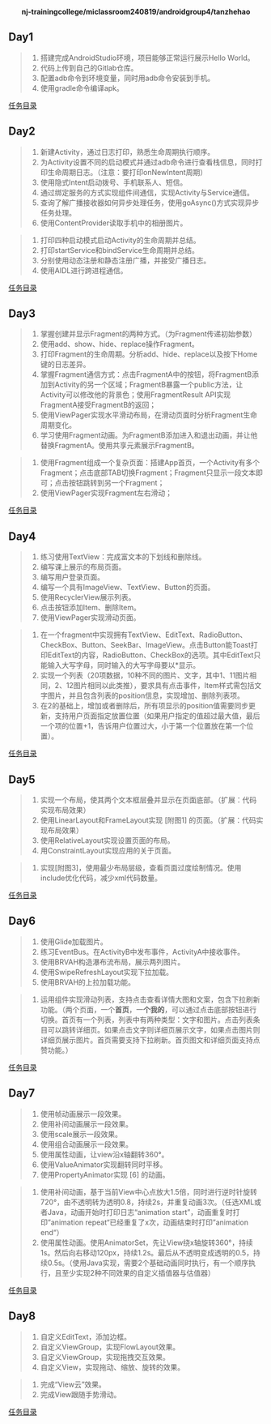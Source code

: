 <div>
    <p align="center">
        <strong>nj-trainingcollege/miclassroom240819/androidgroup4/tanzhehao</strong>
        <br>
    </p>
</div>

## Day1

>1. 搭建完成AndroidStudio环境，项目能够正常运行展示Hello World。
>2. 代码上传到自己的Gitlab仓库。
>3. 配置adb命令到环境变量，同时用adb命令安装到手机。
>4. 使用gradle命令编译apk。

[任务目录](https://partner-gitlab.mioffice.cn/nj-trainingcollege/miclassroom240819/androidgroup4/tanzhehao/homework/-/tree/main/day1)

## Day2

>1. 新建Activity，通过日志打印，熟悉生命周期执行顺序。
>2. 为Activity设置不同的启动模式并通过adb命令进行查看栈信息，同时打印生命周期日志。（注意：要打印onNewIntent周期）
>3. 使用隐式Intent启动拨号、手机联系人、短信。
>4. 通过绑定服务的方式实现组件间通信，实现Activity与Service通信。
>5. 查询了解广播接收器如何异步处理任务，使用goAsync()方式实现异步任务处理。
>6. 使用ContentProvider读取手机中的相册图片。

>1. 打印四种启动模式启动Activity的生命周期并总结。
>2. 打印startService和bindService生命周期并总结。
>3. 分别使用动态注册和静态注册广播，并接受广播日志。
>4. 使用AIDL进行跨进程通信。

[任务目录](https://partner-gitlab.mioffice.cn/nj-trainingcollege/miclassroom240819/androidgroup4/tanzhehao/homework/-/tree/main/day2)

## Day3

>1. 掌握创建并显示Fragment的两种方式。（为Fragment传递初始参数）
>2. 使用add、show、hide、replace操作Fragment。
>3. 打印Fragment的生命周期。分析add、hide、replace以及按下Home键的日志差异。
>4. 掌握Fragment通信方式：点击FragmentA中的按钮，将FragmentB添加到Activity的另一个区域；FragmentB暴露一个public方法，让Activity可以修改他的背景色；使用FragmentResult API实现FragmentA接受FragmentB的返回；
>5. 使用ViewPager实现水平滑动布局，在滑动页面时分析Fragment生命周期变化。
>6. 学习使用Fragment动画。为FragmentB添加进入和退出动画，并让他替换FragmentA。使用共享元素展示FragmentB。

>1. 使用Fragment组成一个复杂页面：搭建App首页，一个Activity有多个Fragment；点击底部TAB切换Fragment；Fragment只显示一段文本即可；点击按钮跳转到另一个Fragment；
>2. 使用ViewPager实现Fragment左右滑动；

[任务目录](https://partner-gitlab.mioffice.cn/nj-trainingcollege/miclassroom240819/androidgroup4/tanzhehao/homework/-/tree/main/day3)

## Day4

>1. 练习使用TextView：完成富文本的下划线和删除线。
>2. 编写课上展示的布局页面。
>3. 编写用户登录页面。
>4. 编写一个具有ImageView、TextView、Button的页面。
>5. 使用RecyclerView展示列表。
>6. 点击按钮添加Item、删除Item。
>7. 使用ViewPager实现滑动页面。

>1. 在一个fragment中实现拥有TextView、EditText、RadioButton、CheckBox、Button、SeekBar、ImageView。点击Button能Toast打印EditText的内容，RadioButton、CheckBox的选项。其中EditText只能输入大写字母，同时输入的大写字母要以*显示。
>2. 实现一个列表（20项数据，10种不同的图片、文字，其中1、11图片相同，2、12图片相同以此类推），要求具有点击事件，Item样式需包括文字图片，并且包含列表的position信息，实现增加、删除列表项。
>3. 在2的基础上，增加或者删除后，所有项显示的position值需要同步更新，支持用户页面指定放置位置（如果用户指定的值超过最大值，最后一个项的位置+1，告诉用户位置过大，小于第一个位置放在第一个位置）。

[任务目录](https://partner-gitlab.mioffice.cn/nj-trainingcollege/miclassroom240819/androidgroup4/tanzhehao/homework/-/tree/main/day4)

## Day5

>1. 实现一个布局，使其两个文本框层叠并显示在页面底部。（扩展：代码实现布局效果）
>2. 使用LinearLayout和FrameLayout实现 [附图1] 的页面。（扩展：代码实现布局效果）
>3. 使用RelativeLayout实现设置页面的布局。
>4. 用ConstraintLayout实现应用的关于页面。

>1. 实现[附图3]，使用最少布局层级，查看页面过度绘制情况。使用include优化代码，减少xml代码数量。

[任务目录](day5)

## Day6

>1. 使用Glide加载图片。
>2. 练习EventBus。在ActivityB中发布事件，ActivityA中接收事件。
>3. 使用BRVAH构造瀑布流布局，展示两列图片。
>4. 使用SwipeRefreshLayout实现下拉加载。
>5. 使用BRVAH的上拉加载功能。

>1. 运用组件实现滑动列表，支持点击查看详情大图和文案，包含下拉刷新功能。（两个页面，一个**首页**，一**个我的**，可以通过点击底部按钮进行切换。首页有一个列表，列表中有两种类型：文字和图片。点击列表条目可以跳转详细页。如果点击文字则详细页展示文字，如果点击图片则详细页展示图片。首页需要支持下拉刷新。首页图文和详细页面支持点赞功能。）

[任务目录](day6)

## Day7

>1. 使用帧动画展示一段效果。
>2. 使用补间动画展示一段效果。
>3. 使用scale展示一段效果。
>4. 使用组合动画展示一段效果。
>5. 使用属性动画，让view沿x轴翻转360°。
>6. 使用ValueAnimator实现翻转同时平移。
>7. 使用PropertyAnimator实现 [6] 的动画。

>1. 使用补间动画，基于当前View中心点放大1.5倍，同时进行逆时针旋转720°，由不透明转为透明0.8，持续2s，并重复动画3次。（任选XML或者Java，动画开始时打印日志“animation start”，动画重复时打印”animation repeat“已经重复了x次，动画结束时打印”animation end“）
>2. 使用属性动画。使用AnimatorSet，先让View绕x轴旋转360°，持续1s。然后向右移动120px，持续1.2s。最后从不透明变成透明的0.5，持续0.5s。（使用Java实现，需要2个基础动画同时执行，有一个顺序执行，且至少实现2种不同效果的自定义插值器与估值器）

[任务目录](day7)

## Day8

>1. 自定义EditText，添加边框。
>2. 自定义ViewGroup，实现FlowLayout效果。
>3. 自定义ViewGroup，实现拖拽交互效果。
>4. 自定义View，实现拖动、缩放、旋转的效果。

>1. 完成“View云”效果。 
>2. 完成View跟随手势滑动。

[任务目录](day8)